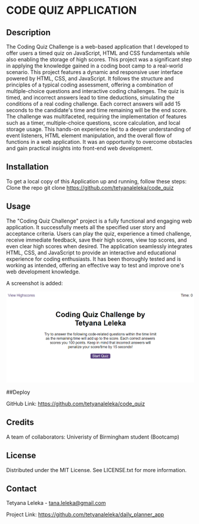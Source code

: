 # CODE QUIZ APPLICATION

## Description 

The Coding Quiz Challenge is a web-based application that I developed to offer users a timed quiz on JavaScript, HTML and CSS fundamentals while also enabling the storage of high scores. This project was a significant step in applying the knowledge gained in a coding boot camp to a real-world scenario. This project features a dynamic and responsive user interface powered by HTML, CSS, and JavaScript. It follows the structure and principles of a typical coding assessment, offering a combination of multiple-choice questions and interactive coding challenges. The quiz is timed, and incorrect answers lead to time deductions, simulating the conditions of a real coding challenge. Each correct answers will add 15 seconds to the candidate's time and time remaining will be the end score. The challenge was multifaceted, requiring the implementation of features such as a timer, multiple-choice questions, score calculation, and local storage usage. This hands-on experience led to a deeper understanding of event listeners, HTML element manipulation, and the overall flow of functions in a web application. It was an opportunity to overcome obstacles and gain practical insights into front-end web development.

## Installation

To get a local copy of this Application up and running, follow these steps:
Clone the repo git clone https://github.com/tetyanaleleka/code_quiz


## Usage 

The "Coding Quiz Challenge" project is a fully functional and engaging web application. It successfully meets all the specified user story and acceptance criteria. Users can play the quiz, experience a timed challenge, receive immediate feedback, save their high scores, view top scores, and even clear high scores when desired. The application seamlessly integrates HTML, CSS, and JavaScript to provide an interactive and educational experience for coding enthusiasts. It has been thoroughly tested and is working as intended, offering an effective way to test and improve one's web development knowledge.

A screenshot is added:

![JScode Screenshot](/assets/images/screenshot.png)

##Deploy

GitHub Link: https://github.com/tetyanaleleka/code_quiz


## Credits

A team of collaborators: Univeristy of Birmingham student (Bootcamp)

## License

Distributed under the MIT License. See LICENSE.txt for more information.

## Contact

Tetyana Leleka - tana.leleka@gmail.com

Project Link: https://github.com/tetyanaleleka/daily_planner_app